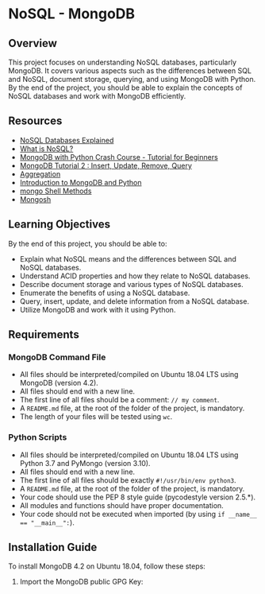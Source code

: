# NoSQL - MongoDB

## Overview

This project focuses on understanding NoSQL databases, particularly MongoDB. It covers various aspects such as the differences between SQL and NoSQL, document storage, querying, and using MongoDB with Python. By the end of the project, you should be able to explain the concepts of NoSQL databases and work with MongoDB efficiently.

## Resources

- [NoSQL Databases Explained](https://www.mongodb.com/nosql-explained)
- [What is NoSQL?](https://www.youtube.com/watch?v=ZS_kXvOeQ5Y)
- [MongoDB with Python Crash Course - Tutorial for Beginners](https://www.youtube.com/watch?v=E-1xI85Zog8)
- [MongoDB Tutorial 2 : Insert, Update, Remove, Query](https://www.youtube.com/watch?v=lWA0GgUN8kg)
- [Aggregation](https://docs.mongodb.com/manual/aggregation/)
- [Introduction to MongoDB and Python](https://realpython.com/introduction-to-mongodb-and-python/)
- [mongo Shell Methods](https://docs.mongodb.com/manual/reference/method/)
- [Mongosh](https://docs.mongodb.com/mongodb-shell/)
  
## Learning Objectives

By the end of this project, you should be able to:

- Explain what NoSQL means and the differences between SQL and NoSQL databases.
- Understand ACID properties and how they relate to NoSQL databases.
- Describe document storage and various types of NoSQL databases.
- Enumerate the benefits of using a NoSQL database.
- Query, insert, update, and delete information from a NoSQL database.
- Utilize MongoDB and work with it using Python.

## Requirements

### MongoDB Command File

- All files should be interpreted/compiled on Ubuntu 18.04 LTS using MongoDB (version 4.2).
- All files should end with a new line.
- The first line of all files should be a comment: `// my comment`.
- A `README.md` file, at the root of the folder of the project, is mandatory.
- The length of your files will be tested using `wc`.

### Python Scripts

- All files should be interpreted/compiled on Ubuntu 18.04 LTS using Python 3.7 and PyMongo (version 3.10).
- All files should end with a new line.
- The first line of all files should be exactly `#!/usr/bin/env python3`.
- A `README.md` file, at the root of the folder of the project, is mandatory.
- Your code should use the PEP 8 style guide (pycodestyle version 2.5.*).
- All modules and functions should have proper documentation.
- Your code should not be executed when imported (by using `if __name__ == "__main__":`).

## Installation Guide

To install MongoDB 4.2 on Ubuntu 18.04, follow these steps:

1. Import the MongoDB public GPG Key:


